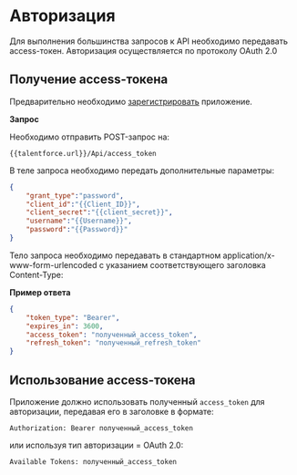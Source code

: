 # Авторизация

Для выполнения большинства запросов к API необходимо передавать access-токен.
Авторизация осуществляется по протоколу OAuth 2.0

## Получение access-токена

Предварительно необходимо [зарегистрировать](https://talentforce.ru/) приложение.

**Запрос**

Необходимо отправить POST-запрос на:

`{{talentforce.url}}/Api/access_token`

В теле запроса необходимо передать дополнительные параметры:

```json
{
    "grant_type":"password",
    "client_id":"{{Client_ID}}",
    "client_secret":"{{client_secret}}",
    "username":"{{Username}}",
    "password":"{{Password}}"
}
```
Тело запроса необходимо передавать в стандартном application/x-www-form-urlencoded с указанием соответствующего заголовка Content-Type:

**Пример ответа**

```json
{
    "token_type": "Bearer",
    "expires_in": 3600,
    "access_token": "полученный_access_token",
    "refresh_token": "полученный_refresh_token"
}
```

## Использование access-токена

Приложение должно использовать полученный `access_token` для авторизации,
передавая его в заголовке в формате:

```Authorization: Bearer полученный_access_token```

или используя тип авторизации = OAuth 2.0:

```Available Tokens: полученный_access_token```
